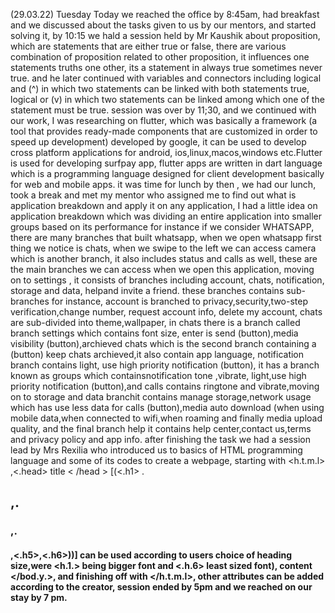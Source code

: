 (29.03.22) Tuesday
Today we reached the office by 8:45am, had breakfast and we discussed about the tasks given to us by our mentors, and started solving it, by 10:15 we hald a session held by Mr Kaushik about proposition, which are statements that are either true or false, there are various combination of proposition related to other proposition, it influences one statements truths one other, its a statement in always true sometimes never true. and he later continued with variables and connectors including logical and (^) in which  two statements can be linked with both statements true, logical or (v) in which two statements can be linked among which one of the statement must be true. session was over by 11;30, and we continued with our work, I was researching on flutter, which was basically a   framework (a tool that provides ready-made components that are customized in  order to speed up development) developed by google, it can be used to develop cross platform applications for android, ios,linux,macos,windows etc.Flutter is used for developing 
surfpay app, flutter apps are written in dart language which is a programming language designed for client development basically for web and mobile 
apps. it was time for lunch by then , we had our lunch, took a break and met my mentor who assigned me to find out what is application breakdown and 
apply it on any application, I had a little idea on application breakdown which was dividing an entire application into smaller groups based on its performance for instance if we consider WHATSAPP, there are many branches that built whatsapp, when we open whatsapp first thing we notice is chats, when we swipe to the left we can access camera which is another branch, it also includes status and calls as well, these are the main branches we can
 access when we open this  application, moving on to settings , it consists of branches including account, chats, notification, storage and data, helpand invite a friend. these branches contains sub-branches for instance, account is branched to privacy,security,two-step verification,change number,
request account info, delete my account, chats are sub-divided into theme,wallpaper, in chats there is a branch called branch settings which contains font size, enter is send (button),media visibility (button),archieved chats which is the second branch containing a (button) keep chats archieved,it 
also contain app language, notification branch contains light, use high priority notification (button), it has a branch known as groups which containsnotification tone ,vibrate, light,use high priority notification (button),and calls contains ringtone and vibrate,moving on to storage and data branchit contains manage storage,network usage which has use less data for calls (button),media auto download (when using mobile data,when connected to wifi,when roaming and finally media upload quality, and the final branch help it contains help center,contact us,terms and privacy policy and app info. 
after finishing the task we had a session lead by Mrs Rexilia who introduced us to basics of  HTML programming language and some of its codes to 
create a webpage, starting with <h.t.m.l> ,<.head> title < /head > [(<.h1> .<h2>,.<h3>,.<h4>,<.h5>,<.h6>))]  can be used according to users choice of heading size,were <h.1.> being bigger font and <.h.6> least sized font), <body> content </bod.y.>, and finishing off with </h.t.m.l>, other attributes can be added according to the creator, session ended by 5pm and we reached on our stay by 7 pm.    
